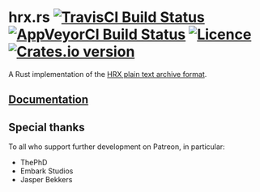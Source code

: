 # hrx.rs [![TravisCI Build Status](https://app.travis-ci.com/nabijaczleweli/hrx.rs.svg?branch=master)](https://app.travis-ci.com/github/nabijaczleweli/hrx.rs) [![AppVeyorCI Build Status](https://ci.appveyor.com/api/projects/status/1u8i16we0y7rqnee/branch/master?svg=true)](https://ci.appveyor.com/project/nabijaczleweli/hrx-rs) [![Licence](https://img.shields.io/badge/license-MIT-blue.svg?style=flat)](LICENSE) [![Crates.io version](https://img.shields.io/crates/v/hrx)](https://crates.io/crates/hrx)
A Rust implementation of the [HRX plain text archive format](//github.com/google/hrx).

## [Documentation](https://rawcdn.githack.com/nabijaczleweli/hrx.rs/doc/hrx/index.html)

## Special thanks

To all who support further development on Patreon, in particular:

  * ThePhD
  * Embark Studios
  * Jasper Bekkers
